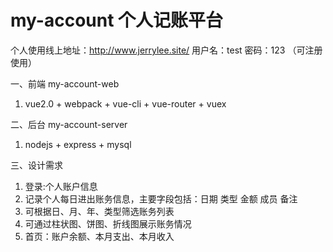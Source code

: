 # my-account  个人记账平台 
 
个人使用线上地址：http://www.jerrylee.site/    用户名：test  密码：123 （可注册使用）

一、前端 my-account-web 
 1. vue2.0 + webpack + vue-cli + vue-router + vuex
 
二、后台 my-account-server  
 1. nodejs + express + mysql
 
三、设计需求  
 1. 登录:个人账户信息  
 2. 记录个人每日进出账务信息，主要字段包括：日期 类型 金额 成员 备注   
 3. 可根据日、月、年、类型筛选账务列表  
 4. 可通过柱状图、饼图、折线图展示账务情况  
 5. 首页：账户余额、本月支出、本月收入  
 
 
 
 
 

 

 
